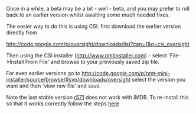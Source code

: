 Once in a while, a beta may be a bit - well - beta, and you may prefer to roll back to an earlier version whilst awaiting some much needed fixes.

The easier way to do this is using CSI.
first download the earlier version  directly from

http://code.google.com/p/oversight/downloads/list?can=1&q=csi_oversight


Then using the CSI installer (http://www.nmtinstaller.com) - select 'File->Install From File' and browse to your previously saved zip file.


For even earlier versions go to  http://code.google.com/p/nmt-mini-installer/source/browse/#svn/downloads/oversight select the version you want and then 'view raw file' and save.

Note the last stable version [r571](https://code.google.com/p/oversight/source/detail?r=571) does not work with IMDB. To re-install this so that it works correctly follow the steps [here](http://www.networkedmediatank.com/showthread.php?tid=17637&pid=347577#pid347577)